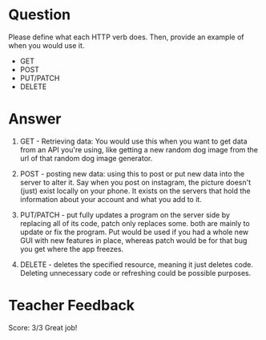 # Question
Please define what each HTTP verb does. Then, provide an example of when you would use it.

- GET
- POST
- PUT/PATCH
- DELETE

# Answer
1. GET - Retrieving data: You would use this when you want to get data from an API you're using, like getting a new random dog image from the url of that random dog image generator. 

2. POST - posting new data: using this to post or put new data into the server to alter it. Say when you post on instagram, the picture doesn't (just) exist locally on your phone. It exists on the servers that hold the information about your account and what you add to it.

3. PUT/PATCH - put fully updates a program on the server side by replacing all of its code, patch only replaces some. both are mainly to update or fix the program. Put would be used if you had a whole new GUI with new features in place, whereas patch would be for that bug you get where the app freezes.

4. DELETE - deletes the specified resource, meaning it just deletes code. Deleting unnecessary code or refreshing could be possible purposes.

# Teacher Feedback
Score: 3/3
Great job!